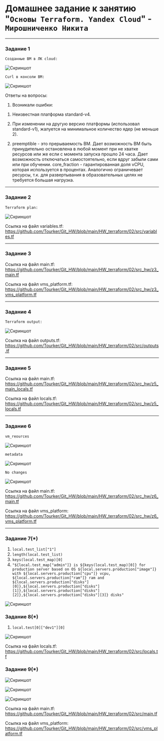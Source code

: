 # Домашнее задание к занятию "`Основы Terraform. Yandex Cloud`" - `Мирошниченко Никита`

---
### Задание 1

`Созданные ВМ в ЛК cloud: `

![Скриншот](https://github.com/Tourker/Git_HW/blob/main/HW_terraform/img/02/z1_vm_and_connect_ssh.jpg)

`Curl в консоли ВМ: `

![Скриншот](https://github.com/Tourker/Git_HW/blob/main/HW_terraform/img/02/z1_curl.jpg)

Ответы на вопросы: 

1) Возникали ошибки:

1. Неизвестная платформа standard-v4.

2. При изменении на другую версию платформы (использовал standard-v1), жалуется на минимальное количество ядер (не меньше 2).

2) preemptible - это прерываемость ВМ. Дает возможность ВМ быть принудительно остановлена в любой момент при не хватке ресурсов или же если с момента запуска прошло 24 часа. Дает возможность отключаться самостоятельно, если вдруг забыли сами или при обучении.
core_fraction - гарантированная доля vCPU, которая используется в процентах. Аналогично ограничевает ресурсы, т.к. для развертывания в образовательных целях не требуется большая нагрузка.

---

### Задание 2

`Terraform plan: `

![Скриншот](https://github.com/Tourker/Git_HW/blob/main/HW_terraform/img/02/z2_terraform_plan.jpg)


Ссылка на файл variables.tf: https://github.com/Tourker/Git_HW/blob/main/HW_terraform/02/src/variables.tf

---

### Задание 3

Ссылка на файл main.tf: https://github.com/Tourker/Git_HW/blob/main/HW_terraform/02/src_hw/z3_main.tf

Ссылка на файл vms_platform.tf: https://github.com/Tourker/Git_HW/blob/main/HW_terraform/02/src_hw/z3_vms_platform.tf

---

### Задание 4

`Terraform output: `

![Скриншот](https://github.com/Tourker/Git_HW/blob/main/HW_terraform/img/02/z4_terraform_output.jpg)


Ссылка на файл outputs.tf: https://github.com/Tourker/Git_HW/blob/main/HW_terraform/02/src/outputs.tf

---

### Задание 5

Ссылка на файл main.tf: https://github.com/Tourker/Git_HW/blob/main/HW_terraform/02/src_hw/z5_main_locals.tf

Ссылка на файл locals.tf: https://github.com/Tourker/Git_HW/blob/main/HW_terraform/02/src_hw/z5_locals.tf

---

### Задание 6

`vm_reources `

![Скриншот](https://github.com/Tourker/Git_HW/blob/main/HW_terraform/img/02/z6_1.jpg)

`metadata`

![Скриншот](https://github.com/Tourker/Git_HW/blob/main/HW_terraform/img/02/z6_2.jpg)

`No changes `

![Скриншот](https://github.com/Tourker/Git_HW/blob/main/HW_terraform/img/02/z6_no_changes.jpg)

Ссылка на файл main.tf: https://github.com/Tourker/Git_HW/blob/main/HW_terraform/02/src_hw/z6_main.tf

Ссылка на файл vms_platform: https://github.com/Tourker/Git_HW/blob/main/HW_terraform/02/src_hw/z6_vms_platform.tf

---

### Задание 7(*)

1) `local.test_list["1"]`
2) `length(local.test_list)`
3) `keys(local.test_map)[0]`
4) ```"${local.test_map["admin"]} is ${keys(local.test_map)[0]} for production server based on OS ${local.servers.production["image"]} with ${local.servers.production["cpu"]} vcpu, ${local.servers.production["ram"]} ram and ${local.servers.production["disks"][0]},${local.servers.production["disks"][1]},${local.servers.production["disks"][2]},${local.servers.production["disks"][3]} disks"```

![Скриншот](https://github.com/Tourker/Git_HW/blob/main/HW_terraform/img/02/z7.jpg)

### Задание 8(*)

1) `local.test[0]["dev1"][0]`

![Скриншот](https://github.com/Tourker/Git_HW/blob/main/HW_terraform/img/02/z8.jpg)

Ссылка на файл locals.tf: https://github.com/Tourker/Git_HW/blob/main/HW_terraform/02/src/locals.tf

### Задание 9(*)

![Скриншот](https://github.com/Tourker/Git_HW/blob/main/HW_terraform/img/02/z9_nat.jpg)

![Скриншот](https://github.com/Tourker/Git_HW/blob/main/HW_terraform/img/02/z9_serial_console_db.jpg)

![Скриншот](https://github.com/Tourker/Git_HW/blob/main/HW_terraform/img/02/z9_serial_console_web.jpg)

Ссылка на файл main.tf: https://github.com/Tourker/Git_HW/blob/main/HW_terraform/02/src/main.tf

Ссылка на файл vms_platform: https://github.com/Tourker/Git_HW/blob/main/HW_terraform/02/src/vms_platform.tf
